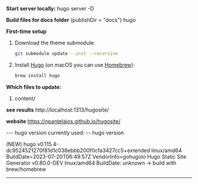 **Start server locally:**
hugo server -D

**Build files for docs folder** (publishDir = "docs")
hugo

**First-time setup**
1. Download the theme submodule:
   ```bash
   git submodule update --init --recursive
   ```
2. Install [Hugo](https://gohugo.io/) (on macOS you can use [Homebrew](https://brew.sh/)):
   ```bash
   brew install hugo
   ```

**Which files to update:**
1) content/

**see results**
http://localhost:1313/hugosite/

**website**
https://npantelaios.github.io/hugosite/


--- hugo version currently used: --
hugo version 

(NEW) hugo v0.115.4-dc9524521270f81d1c038ebbb200f0cfa3427cc5+extended linux/amd64 BuildDate=2023-07-20T06:49:57Z VendorInfo=gohugoio
Hugo Static Site Generator v0.80.0-DEV linux/amd64 BuildDate: unknown -> build with brew/homebrew

-----
